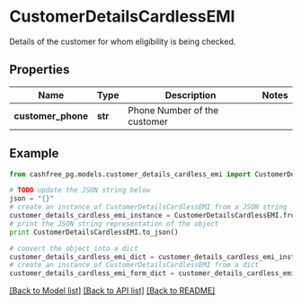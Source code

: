 # CustomerDetailsCardlessEMI

Details of the customer for whom eligibility is being checked.

## Properties
Name | Type | Description | Notes
------------ | ------------- | ------------- | -------------
**customer_phone** | **str** | Phone Number of the customer | 

## Example

```python
from cashfree_pg.models.customer_details_cardless_emi import CustomerDetailsCardlessEMI

# TODO update the JSON string below
json = "{}"
# create an instance of CustomerDetailsCardlessEMI from a JSON string
customer_details_cardless_emi_instance = CustomerDetailsCardlessEMI.from_json(json)
# print the JSON string representation of the object
print CustomerDetailsCardlessEMI.to_json()

# convert the object into a dict
customer_details_cardless_emi_dict = customer_details_cardless_emi_instance.to_dict()
# create an instance of CustomerDetailsCardlessEMI from a dict
customer_details_cardless_emi_form_dict = customer_details_cardless_emi.from_dict(customer_details_cardless_emi_dict)
```
[[Back to Model list]](../README.md#documentation-for-models) [[Back to API list]](../README.md#documentation-for-api-endpoints) [[Back to README]](../README.md)


